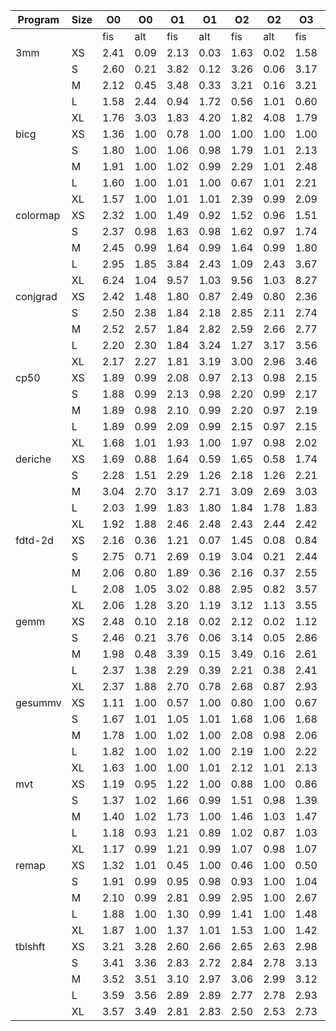 |Program |Size| O0 | O0 | O1 | O1 | O2 | O2 | O3 | O3 |
|--------|----|----|----|----|----|----|----|----|----|
|        |    |fis |alt |fis |alt |fis |alt |fis |alt |
|3mm     |XS  |2.41|0.09|2.13|0.03|1.63|0.02|1.58|0.02|
|        |S   |2.60|0.21|3.82|0.12|3.26|0.06|3.17|0.06|
|        |M   |2.12|0.45|3.48|0.33|3.21|0.16|3.21|0.16|
|        |L   |1.58|2.44|0.94|1.72|0.56|1.01|0.60|1.11|
|        |XL  |1.76|3.03|1.83|4.20|1.82|4.08|1.79|4.05|
|bicg    |XS  |1.36|1.00|0.78|1.00|1.00|1.00|1.00|1.00|
|        |S   |1.80|1.00|1.06|0.98|1.79|1.01|2.13|1.01|
|        |M   |1.91|1.00|1.02|0.99|2.29|1.01|2.48|1.01|
|        |L   |1.60|1.00|1.01|1.00|0.67|1.01|2.21|1.00|
|        |XL  |1.57|1.00|1.01|1.01|2.39|0.99|2.09|0.99|
|colormap|XS  |2.32|1.00|1.49|0.92|1.52|0.96|1.51|1.00|
|        |S   |2.37|0.98|1.63|0.98|1.62|0.97|1.74|0.98|
|        |M   |2.45|0.99|1.64|0.99|1.64|0.99|1.80|0.99|
|        |L   |2.95|1.85|3.84|2.43|1.09|2.43|3.67|2.22|
|        |XL  |6.24|1.04|9.57|1.03|9.56|1.03|8.27|1.02|
|conjgrad|XS  |2.42|1.48|1.80|0.87|2.49|0.80|2.36|0.63|
|        |S   |2.50|2.38|1.84|2.18|2.85|2.11|2.74|1.82|
|        |M   |2.52|2.57|1.84|2.82|2.59|2.66|2.77|2.36|
|        |L   |2.20|2.30|1.84|3.24|1.27|3.17|3.56|3.36|
|        |XL  |2.17|2.27|1.81|3.19|3.00|2.96|3.46|3.02|
|cp50    |XS  |1.89|0.99|2.08|0.97|2.13|0.98|2.15|1.00|
|        |S   |1.88|0.99|2.13|0.98|2.20|0.99|2.17|0.98|
|        |M   |1.89|0.98|2.10|0.99|2.20|0.97|2.19|0.99|
|        |L   |1.89|0.99|2.09|0.99|2.15|0.97|2.15|0.98|
|        |XL  |1.68|1.01|1.93|1.00|1.97|0.98|2.02|0.99|
|deriche |XS  |1.69|0.88|1.64|0.59|1.65|0.58|1.74|0.54|
|        |S   |2.28|1.51|2.29|1.26|2.18|1.26|2.21|1.16|
|        |M   |3.04|2.70|3.17|2.71|3.09|2.69|3.03|2.65|
|        |L   |2.03|1.99|1.83|1.80|1.84|1.78|1.83|1.82|
|        |XL  |1.92|1.88|2.46|2.48|2.43|2.44|2.42|2.44|
|fdtd-2d |XS  |2.16|0.36|1.21|0.07|1.45|0.08|0.84|0.04|
|        |S   |2.75|0.71|2.69|0.19|3.04|0.21|2.44|0.12|
|        |M   |2.06|0.80|1.89|0.36|2.16|0.37|2.55|0.30|
|        |L   |2.08|1.05|3.02|0.88|2.95|0.82|3.57|0.95|
|        |XL  |2.06|1.28|3.20|1.19|3.12|1.13|3.55|1.18|
|gemm    |XS  |2.48|0.10|2.18|0.02|2.12|0.02|1.12|0.01|
|        |S   |2.46|0.21|3.76|0.06|3.14|0.05|2.86|0.03|
|        |M   |1.98|0.48|3.39|0.15|3.49|0.16|2.61|0.06|
|        |L   |2.37|1.38|2.29|0.39|2.21|0.38|2.41|0.23|
|        |XL  |2.37|1.88|2.70|0.78|2.68|0.87|2.93|0.69|
|gesummv |XS  |1.11|1.00|0.57|1.00|0.80|1.00|0.67|1.00|
|        |S   |1.67|1.01|1.05|1.01|1.68|1.06|1.68|0.96|
|        |M   |1.78|1.00|1.02|1.00|2.08|0.98|2.06|1.01|
|        |L   |1.82|1.00|1.02|1.00|2.19|1.00|2.22|1.01|
|        |XL  |1.63|1.00|1.00|1.01|2.12|1.01|2.13|0.99|
|mvt     |XS  |1.19|0.95|1.22|1.00|0.88|1.00|0.86|0.86|
|        |S   |1.37|1.02|1.66|0.99|1.51|0.98|1.39|0.96|
|        |M   |1.40|1.02|1.73|1.00|1.46|1.03|1.47|1.01|
|        |L   |1.18|0.93|1.21|0.89|1.02|0.87|1.03|0.90|
|        |XL  |1.17|0.99|1.21|0.99|1.07|0.98|1.07|0.99|
|remap   |XS  |1.32|1.01|0.45|1.00|0.46|1.00|0.50|1.00|
|        |S   |1.91|0.99|0.95|0.98|0.93|1.00|1.04|1.05|
|        |M   |2.10|0.99|2.81|0.99|2.95|1.00|2.67|1.01|
|        |L   |1.88|1.00|1.30|0.99|1.41|1.00|1.48|1.01|
|        |XL  |1.87|1.00|1.37|1.01|1.53|1.00|1.42|0.99|
|tblshft |XS  |3.21|3.28|2.60|2.66|2.65|2.63|2.98|2.84|
|        |S   |3.41|3.36|2.83|2.72|2.84|2.78|3.13|3.03|
|        |M   |3.52|3.51|3.10|2.97|3.06|2.99|3.12|2.89|
|        |L   |3.59|3.56|2.89|2.89|2.77|2.78|2.93|2.93|
|        |XL  |3.57|3.49|2.81|2.83|2.50|2.53|2.73|2.72|
